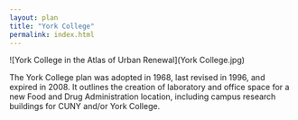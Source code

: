 ```yaml
---
layout: plan
title: "York College"
permalink: index.html
---
```


![York College in the Atlas of Urban Renewal](York College.jpg)

The York College plan was adopted in 1968, last revised in 1996, and expired in 2008. It outlines the creation of laboratory and office space for a new Food and Drug Administration location, including campus research buildings for CUNY and/or York College.
